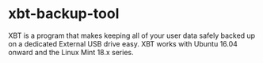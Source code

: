 # xbt-backup-tool
XBT is a program that makes keeping all of your user data safely backed up on  a dedicated External USB drive easy. XBT works with Ubuntu 16.04 onward and  the Linux Mint 18.x series.
